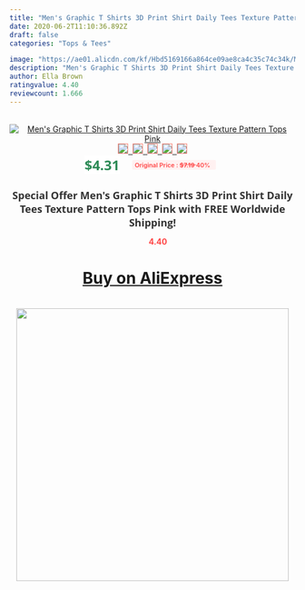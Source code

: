 ```yaml
---
title: "Men's Graphic T Shirts 3D Print Shirt Daily Tees Texture Pattern Tops Pink"
date: 2020-06-2T11:10:36.892Z
draft: false
categories: "Tops & Tees"

image: "https://ae01.alicdn.com/kf/Hbd5169166a864ce09ae8ca4c35c74c34k/Men-s-Graphic-T-Shirts-3D-Print-Shirt-Daily-Tees-Texture-Pattern-Tops-Pink.jpg"
description: "Men's Graphic T Shirts 3D Print Shirt Daily Tees Texture Pattern Tops Pink"
author: Ella Brown
ratingvalue: 4.40
reviewcount: 1.666
---
```

<br>
<div style="text-align: center;">
<a href="https://s.click.aliexpress.com/e/_9uReWh" target="_blank" rel="nofollow noopener noreferrer"><img alt="Men's Graphic T Shirts 3D Print Shirt Daily Tees Texture Pattern Tops Pink" class="magnifier-image" src="https://ae01.alicdn.com/kf/Hbd5169166a864ce09ae8ca4c35c74c34k/Men-s-Graphic-T-Shirts-3D-Print-Shirt-Daily-Tees-Texture-Pattern-Tops-Pink.jpg_640x640.jpg">
<br>
<img style="border:1px solid salmon" src="https://ae01.alicdn.com/kf/Hbd5169166a864ce09ae8ca4c35c74c34k/Men-s-Graphic-T-Shirts-3D-Print-Shirt-Daily-Tees-Texture-Pattern-Tops-Pink.jpg_120x120.jpg">&nbsp;&nbsp;<img style="border:1px solid salmon" src="https://ae01.alicdn.com/kf/Hcf386ba14e154b5e8f006c70d16dfdfex/Men-s-Graphic-T-Shirts-3D-Print-Shirt-Daily-Tees-Texture-Pattern-Tops-Pink.jpg_120x120.jpg">&nbsp;&nbsp;<img style="border:1px solid salmon" src="_120x120.jpg">&nbsp;&nbsp;<img style="border:1px solid salmon" src="_120x120.jpg">&nbsp;&nbsp;<img style="border:1px solid salmon" src="_120x120.jpg"></a></div><br0>
<div style="text-align: center;"><span style="background-color: white; border: 0px; box-sizing: border-box; color: seagreen; display: inline-block; font-family: &quot;open sans&quot; , &quot;arial&quot; , &quot;helvetica&quot; , sans-serif , &quot;heiti&quot;; font-size: 24px; font-stretch: inherit; font-weight: 700; line-height: inherit; margin: 0px 10px 0px 0px; padding: 0px; vertical-align: middle;">$4.31 </span>
<span style="background: rgb(255 , 241 , 241); border-radius: 3px; border: 0px; box-sizing: border-box; color: #ff4747; display: inline-block; font-family: inherit; font-size: 12px; font-stretch: inherit; font-style: inherit; font-variant: inherit; font-weight: 600; line-height: inherit; margin: 0px; padding: 2px 5px; transform: scale(0.9); vertical-align: middle;">Original Price : <b style="text-decoration: line-through;">$7.19 </b> 40%&nbsp;&nbsp;</span></div>
<h1 style="color: #333333; display: inline-block; font-family: &quot;open sans&quot; , &quot;arial&quot; , &quot;helvetica&quot; , sans-serif , &quot;heiti&quot;; font-size: 18px; font-stretch: inherit; font-weight: 700; text-align: center;">Special Offer Men's Graphic T Shirts 3D Print Shirt Daily Tees Texture Pattern Tops Pink with FREE Worldwide Shipping!</h1>
<div style="color: #ff4747; text-align: center;">
<img src="https://4.bp.blogspot.com/-M0ZcTcb-5uY/XleCXlxnR4I/AAAAAAAAAEc/OrjgMkXV1oMQFaCRZj5HQwOCBcu3w1FegCPcBGAYYCw/s1600/star.png" style="height: 15px;">&nbsp;<b>4.40</b></div>
<div class="button_cont" align="center"><a class="buynow_a" href="https://s.click.aliexpress.com/e/_9uReWh" target="_blank" rel="nofollow noopener noreferrer"><H1>Buy on AliExpress</H1></a></div><br>
<div class="separator" style="clear: both; text-align: center;">
<img src="https://lh3.googleusercontent.com/-pTy5HemUv9M/XlePHvY0dAI/AAAAAAAAAE4/0nX5iRUoIWY8eMW9Dpxeirr157OZliDIgCLcBGAsYHQ/s1600/badge.gif" width="480">
</div>
